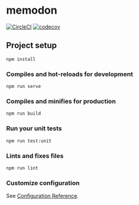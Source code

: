 # memodon

[![CircleCI](https://img.shields.io/circleci/build/github/sa2taka/Memodon-Firebase?label=circleci)](https://circleci.com/gh/sa2taka/Memodon-Firebase)
[![codecov](https://codecov.io/gh/sa2taka/Memodon-Firebase/branch/master/graph/badge.svg)](https://codecov.io/gh/sa2taka/Memodon-Firebase)

## Project setup

```
npm install
```

### Compiles and hot-reloads for development

```
npm run serve
```

### Compiles and minifies for production

```
npm run build
```

### Run your unit tests

```
npm run test:unit
```

### Lints and fixes files

```
npm run lint
```

### Customize configuration

See [Configuration Reference](https://cli.vuejs.org/config/).
